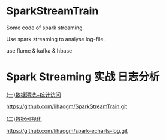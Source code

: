 # SparkStreamTrain
Some code of spark streaming.

Use spark streaming to analyse log-file.

use flume & kafka & hbase

# Spark Streaming 实战 日志分析

[(一)数据清洗+统计访问](https://blog.csdn.net/lihaogn/article/details/82461601)

https://github.com/lihaogm/SparkStreamTrain.git

[(二)数据可视化](https://blog.csdn.net/lihaogn/article/details/82469193)

https://github.com/lihaogm/spark-echarts-log.git